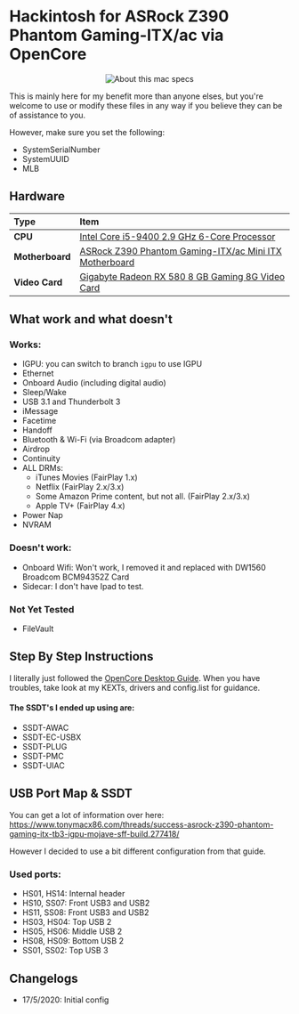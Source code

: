 # Hackintosh for ASRock Z390 Phantom Gaming-ITX/ac via OpenCore

<p align="center">
  <img src="https://i.imgur.com/1lqffJF.png" alt="About this mac specs">
</p>

This is mainly here for my benefit more than anyone elses, but you're welcome to use or modify these files in any way if you believe they can be of assistance to you.

However, make sure you set the following:

- SystemSerialNumber
- SystemUUID
- MLB


## Hardware

Type|Item
:----|:----
**CPU** | [Intel Core i5-9400 2.9 GHz 6-Core Processor](https://pcpartpicker.com/product/V4RzK8/intel-core-i5-9400-29-ghz-6-core-processor-bx80684i59400)
**Motherboard** | [ASRock Z390 Phantom Gaming-ITX/ac Mini ITX Motherboard](https://pcpartpicker.com/product/fvQG3C/asrock-z390-phantom-gaming-itxac-mini-itx-lga1151-motherboard-z390-phantom-gaming-itxac)
**Video Card** | [Gigabyte Radeon RX 580 8 GB Gaming 8G Video Card](https://pcpartpicker.com/product/KQQRsY/gigabyte-radeon-rx-580-8gb-gaming-8g-video-card-gv-rx580gaming-8gd)

## What work and what doesn't

### Works:
- IGPU: you can switch to branch `igpu` to use IGPU
- Ethernet
- Onboard Audio (including digital audio)
- Sleep/Wake
- USB 3.1 and Thunderbolt 3
- iMessage
- Facetime
- Handoff
- Bluetooth & Wi-Fi (via Broadcom adapter)
- Airdrop
- Continuity
- ALL DRMs:
  - iTunes Movies (FairPlay 1.x)
  - Netflix (FairPlay 2.x/3.x)
  - Some Amazon Prime content, but not all. (FairPlay 2.x/3.x)
  - Apple TV+ (FairPlay 4.x)
- Power Nap
- NVRAM


### Doesn't work:

* Onboard Wifi: Won't work, I removed it and replaced with DW1560 Broadcom BCM94352Z Card
* Sidecar: I don't have Ipad to test.

### Not Yet Tested

- FileVault

## Step By Step Instructions

I literally just followed the [OpenCore Desktop Guide](https://dortania.github.io/OpenCore-Desktop-Guide/). When you have troubles, take look at my KEXTs, drivers and config.list for guidance.

#### The SSDT's I ended up using are:

- SSDT-AWAC
- SSDT-EC-USBX
- SSDT-PLUG
- SSDT-PMC
- SSDT-UIAC

## USB Port Map & SSDT

You can get a lot of information over here: https://www.tonymacx86.com/threads/success-asrock-z390-phantom-gaming-itx-tb3-igpu-mojave-sff-build.277418/

However I decided to use a bit different configuration from that guide. 

### Used ports: 

- HS01, HS14: Internal header
- HS10, SS07: Front USB3 and USB2
- HS11, SS08: Front USB3 and USB2
- HS03, HS04: Top USB 2
- HS05, HS06: Middle USB 2
- HS08, HS09: Bottom USB 2
- SS01, SS02: Top USB 3

## Changelogs

- 17/5/2020: Initial config
